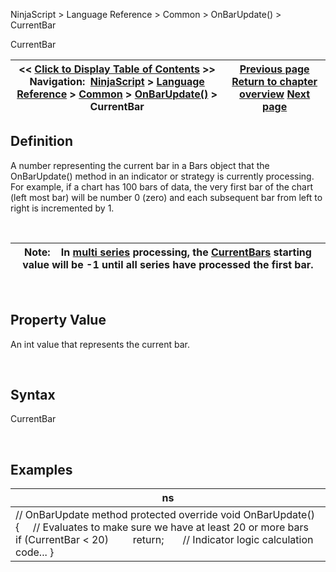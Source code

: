 ﻿


NinjaScript \> Language Reference \> Common \> OnBarUpdate() \> CurrentBar






















CurrentBar







| \<\< [Click to Display Table of Contents](currentbar.md) \>\> **Navigation:**     [NinjaScript](ninjascript.md) \> [Language Reference](language_reference_wip.md) \> [Common](common.md) \> [OnBarUpdate()](onbarupdate.md) \> CurrentBar | [Previous page](count.md) [Return to chapter overview](onbarupdate.md) [Next page](isdataseriesrequired.md) |
| --- | --- |











## Definition


A number representing the current bar in a Bars object that the OnBarUpdate() method in an indicator or strategy is currently processing. For example, if a chart has 100 bars of data, the very first bar of the chart (left most bar) will be number 0 (zero) and each subsequent bar from left to right is incremented by 1\.


 




| Note:    In [multi series](multi-time_frame__instruments.md) processing, the [CurrentBars](currentbars.md) starting value will be \-1 until all series have processed the first bar. |
| --- |



 


## 


## Property Value


An int value that represents the current bar.


 


## Syntax


CurrentBar


 


## 


## Examples




| ns |
| --- |
| // OnBarUpdate method protected override void OnBarUpdate() {      // Evaluates to make sure we have at least 20 or more bars      if (CurrentBar \< 20)          return;        // Indicator logic calculation code... } |









